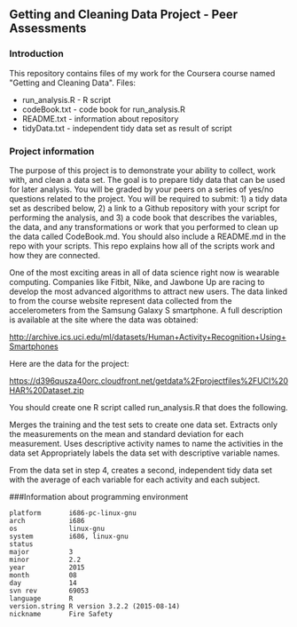 ## Getting and Cleaning Data Project - Peer Assessments

### Introduction
This repository contains files of my work for the Coursera course named "Getting and Cleaning Data". 
Files:
- run_analysis.R  - R script
- codeBook.txt    - code book for run_analysis.R
- README.txt      - information about repository
- tidyData.txt    - independent tidy data set as result of script

### Project information
The purpose of this project is to demonstrate your ability to collect, work with, and clean a data set. The goal is to prepare tidy data that can be used for later analysis. You will be graded by your peers on a series of yes/no questions related to the project. You will be required to submit: 1) a tidy data set as described below, 2) a link to a Github repository with your script for performing the analysis, and 3) a code book that describes the variables, the data, and any transformations or work that you performed to clean up the data called CodeBook.md. You should also include a README.md in the repo with your scripts. This repo explains how all of the scripts work and how they are connected. 

One of the most exciting areas in all of data science right now is wearable computing. Companies like Fitbit, Nike, and Jawbone Up are racing to develop the most advanced algorithms to attract new users. The data linked to from the course website represent data collected from the accelerometers from the Samsung Galaxy S smartphone. A full description is available at the site where the data was obtained:

http://archive.ics.uci.edu/ml/datasets/Human+Activity+Recognition+Using+Smartphones 

Here are the data for the project:

https://d396qusza40orc.cloudfront.net/getdata%2Fprojectfiles%2FUCI%20HAR%20Dataset.zip

 You should create one R script called run_analysis.R that does the following. 

Merges the training and the test sets to create one data set.
Extracts only the measurements on the mean and standard deviation for each measurement. 
Uses descriptive activity names to name the activities in the data set
Appropriately labels the data set with descriptive variable names. 

From the data set in step 4, creates a second, independent tidy data set with the average of each variable for each activity and each subject.

###Information about programming environment
```
platform       i686-pc-linux-gnu           
arch           i686                        
os             linux-gnu                   
system         i686, linux-gnu             
status                                     
major          3                           
minor          2.2                         
year           2015                        
month          08                          
day            14                          
svn rev        69053                       
language       R                           
version.string R version 3.2.2 (2015-08-14)
nickname       Fire Safety 
```

